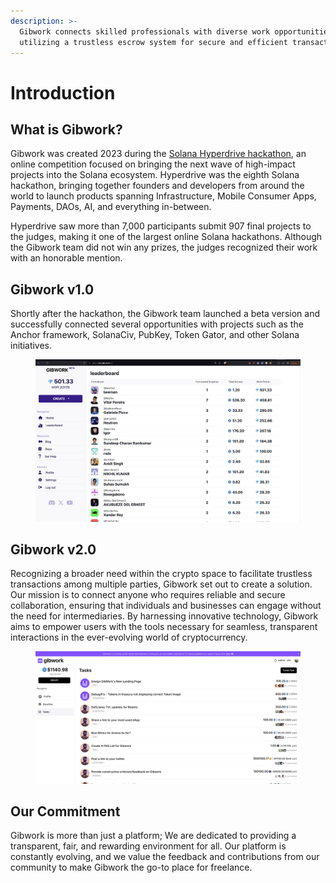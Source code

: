 ```yaml
---
description: >-
  Gibwork connects skilled professionals with diverse work opportunities,
  utilizing a trustless escrow system for secure and efficient transactions.
---
```


# Introduction

## What is Gibwork?

Gibwork was created 2023 during the [Solana Hyperdrive hackathon](https://solana.com/news/solana-hyperdrive-hackathon-winners), an online competition focused on bringing the next wave of high-impact projects into the Solana ecosystem. Hyperdrive was the eighth Solana hackathon, bringing together founders and developers from around the world to launch products spanning Infrastructure, Mobile Consumer Apps, Payments, DAOs, AI, and everything in-between.&#x20;

Hyperdrive saw more than 7,000 participants submit 907 final projects to the judges, making it one of the largest online Solana hackathons. Although the Gibwork team did not win any prizes, the judges recognized their work with an honorable mention.

## Gibwork v1.0

Shortly after the hackathon, the Gibwork team launched a beta version and successfully connected several opportunities with projects such as the Anchor framework, SolanaCiv, PubKey, Token Gator, and other Solana initiatives.

<figure><img src=".gitbook/assets/image.png" alt=""><figcaption></figcaption></figure>

## Gibwork v2.0

Recognizing a broader need within the crypto space to facilitate trustless transactions among multiple parties, Gibwork set out to create a solution. Our mission is to connect anyone who requires reliable and secure collaboration, ensuring that individuals and businesses can engage without the need for intermediaries. By harnessing innovative technology, Gibwork aims to empower users with the tools necessary for seamless, transparent interactions in the ever-evolving world of cryptocurrency.

<figure><img src=".gitbook/assets/image (1).png" alt=""><figcaption></figcaption></figure>

## Our Commitment

Gibwork is more than just a platform;  We are dedicated to providing a transparent, fair, and rewarding environment for all. Our platform is constantly evolving, and we value the feedback and contributions from our community to make Gibwork the go-to place for freelance.

